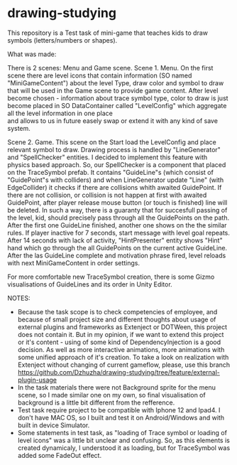 # drawing-studying

This repository is a Test task of mini-game that teaches kids to draw symbols (letters/numbers or shapes).

What was made:

There is 2 scenes: Menu and Game scene.
Scene 1. Menu.
On the first scene there are level icons that contain information (SO named "MiniGameContent") about the level Type, draw color and symbol to draw that will be used in the Game scene to provide game content. 
After level become chosen - information about trace symbol type, color to draw is just become placed in SO DataContainer called "LevelConfig" which aggregate all the level information in one place   
and  allows to us in future easely swap or extend it with any kind of save system. 

Scene 2. Game.
This scene on the Start load the LevelConfig and place relevant symbol to draw. Drawing process is handled by "LineGenerator" and "SpellChecker" entities. I decided to implement this feature with physics based approach.
So, our SpellChecker is a component that placed on the TraceSymbol prefab. It contains "GuideLine"s (which consist of "GuidePoint"s with colliders) and when LineGenerator update "Line" (with EdgeCollider) it checks if there are collisions whith awaited GuidePoint.
If there are not collision, or collision is not happen at first with awaited GuidePoint, after player release mouse button (or touch is finished) line will be deleted. 
In such a way, there is a guaranty that for succesfull passing of the level, kid, should precisely pass through all the GuidePoints on the path.
After the first one GuideLine finished, another one shows on the the similar rules. If player inactive for 7 seconds, start message with level goal repeats. After 14 seconds with lack of activity, "HintPresenter" entity shows "Hint" hand which go through the all GuidePoints on the current active GuideLine.
After the las GuideLine complete and motivation phrase fired, level reloads with next MiniGameContent in order settings.

For more comfortable new TraceSymbol creation, there is some Gizmo visualisations of GuideLines and its order in Unity Editor.

NOTES:
- Because the task scope is to check competencies of employee, and because of small project size and different thoughts about usage of external plugins and frameworks as Extenject or DOTWeen, this project does not contain it.
But in my opinion, if we want to extend this project or it's content - using of some kind of DependencyInjection is a good decision. As well as more interactive animations, more animations with some unified approach of it's creation.
To take a look on realization with Extenject without changing of current gameflow, please, use this branch https://github.com/Dzhuzha/drawing-studying/tree/feature/external-plugin-usage
- In the task materials there were not Background sprite for the menu scene, so I made similar one on my own, so final visualisation of background is a little bit different from the refference.
- Test task require project to be compatible with Iphone 12 and Ipad4. I don't have MAC OS, so I built and test it on Android/Windows and with built in device Simulator.
- Some statements in test task, as "loading of Trace symbol or loading of level icons" was a little bit unclear and confusing. So, as this elements is created dynamicaly, I understood it as loading, but for TraceSymbol was added some FadeOut effect.

